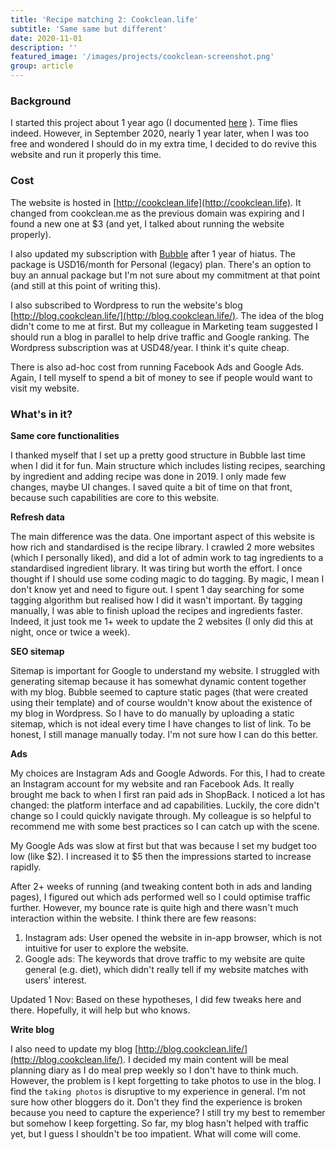 ```yaml
---
title: 'Recipe matching 2: Cookclean.life'
subtitle: 'Same same but different'
date: 2020-11-01
description: ''
featured_image: '/images/projects/cookclean-screenshot.png'
group: article
---
```

### Background
I started this project about 1 year ago (I documented [here](/projects/matching-recipes) ). Time flies indeed. However, in September 2020, nearly 1 year later, when I was too free and wondered I should do in my extra time, I decided to do revive this website and run it properly this time.

### Cost
The website is hosted in [http://cookclean.life](http://cookclean.life). It changed from cookclean.me as the previous domain was expiring and I found a new one at $3 (and yet, I talked about running the website properly).

I also updated my subscription with [Bubble](https://bubble.io/) after 1 year of hiatus. The package is USD16/month for Personal (legacy) plan. There's an option to buy an annual package but I'm not sure about my commitment at that point (and still at this point of writing this).

I also subscribed to Wordpress to run the website's blog [http://blog.cookclean.life/](http://blog.cookclean.life/). The idea of the blog didn't come to me at first. But my colleague in Marketing team suggested I should run a blog in parallel to help drive traffic and Google ranking. The Wordpress subscription was at USD48/year. I think it's quite cheap.

There is also ad-hoc cost from running Facebook Ads and Google Ads. Again, I tell myself to spend a bit of money to see if people would want to visit my website.

### What's in it?
**Same core functionalities**

I thanked myself that I set up a pretty good structure in Bubble last time when I did it for fun. Main structure which includes listing recipes, searching by ingredient and adding recipe was done in 2019. I only made few changes, maybe UI changes. I saved quite a bit of time on that front, because such capabilities are core to this website.

**Refresh data**

The main difference was the data. One important aspect of this website is how rich and standardised is the recipe library. I crawled 2 more websites (which I personally liked), and did a lot of admin work to tag ingredients to a standardised ingredient library. It was tiring but worth the effort. I once thought if I should use some coding magic to do tagging. By magic, I mean I don't know yet and need to figure out. I spent 1 day searching for some tagging algorithm but realised how I did it wasn't important. By tagging manually, I was able to finish upload the recipes and ingredients faster. Indeed, it just took me 1+ week to update the 2 websites (I only did this at night, once or twice a week).

**SEO sitemap**

Sitemap is important for Google to understand my website. I struggled with generating sitemap because it has somewhat dynamic content together with my blog. Bubble seemed to capture static pages (that were created using their template) and of course wouldn't know about the existence of my blog in Wordpress. So I have to do manually by uploading a static sitemap, which is not ideal every time I have changes to list of link. To be honest, I still manage manually today. I'm not sure how I can do this better.

**Ads**

My choices are Instagram Ads and Google Adwords. For this, I had to create an Instagram account for my website and ran Facebook Ads. It really brought me back to when I first ran paid ads in ShopBack. I noticed a lot has changed: the platform interface and ad capabilities. Luckily, the core didn't change so I could quickly navigate through. My colleague is so helpful to recommend me with some best practices so I can catch up with the scene.

My Google Ads was slow at first but that was because I set my budget too low (like $2). I increased it to $5 then the impressions started to increase rapidly.

After 2+ weeks of running (and tweaking content both in ads and landing pages), I figured out which ads performed well so I could optimise traffic further. However, my bounce rate is quite high and there wasn't much interaction within the website. I think there are few reasons:
1. Instagram ads: User opened the website in in-app browser, which is not intuitive for user to explore the website.
2. Google ads: The keywords that drove traffic to my website are quite general (e.g. diet), which didn't really tell if my website matches with users' interest.

Updated 1 Nov: Based on these hypotheses, I did few tweaks here and there. Hopefully, it will help but who knows.

**Write blog**

I also need to update my blog [http://blog.cookclean.life/](http://blog.cookclean.life/). I decided my main content will be meal planning diary as I do meal prep weekly so I don't have to think much. However, the problem is I kept forgetting to take photos to use in the blog. I find the `taking photos` is disruptive to my experience in general. I'm not sure how other bloggers do it. Don't they find the experience is broken because you need to capture the experience? I still try my best to remember but somehow I keep forgetting. So far, my blog hasn't helped with traffic yet, but I guess I shouldn't be too impatient. What will come will come.
